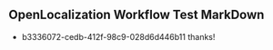## OpenLocalization Workflow Test MarkDown
* b3336072-cedb-412f-98c9-028d6d446b11 
thanks!<!--HONumber=Mar16_HO2-->
